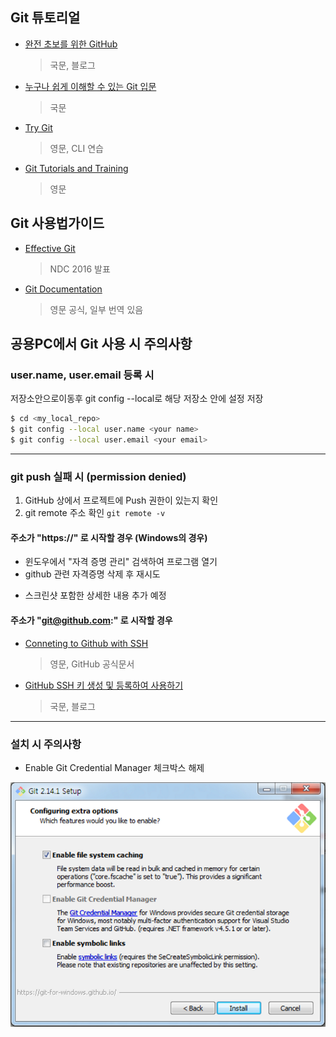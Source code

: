 ## Git 튜토리얼

* [완전 초보를 위한 GitHub](https://nolboo.kim/blog/2013/10/06/github-for-beginner/)
  > 국문, 블로그
* [누구나 쉽게 이해할 수 있는 Git 입문](https://backlog.com/git-tutorial/kr/)
  > 국문
* [Try Git](https://try.github.io/levels/1/challenges/1)
  > 영문, CLI 연습
* [Git Tutorials and Training](https://www.atlassian.com/git/tutorials)
  > 영문


## Git 사용법가이드

* [Effective Git](https://www.slideshare.net/kexplo/ndc2016-effective-git)
  > NDC 2016 발표
* [Git Documentation](https://git-scm.com/doc)
  > 영문 공식, 일부 번역 있음

## 공용PC에서 Git 사용 시 주의사항

### user.name, user.email 등록 시
 
저장소안으로이동후 git config --local로 해당 저장소 안에 설정 저장

```sh
$ cd <my_local_repo>
$ git config --local user.name <your name>
$ git config --local user.email <your email>
```

- - -

### git push 실패 시 (permission denied)

1. GitHub 상에서 프로젝트에 Push 권한이 있는지 확인
2. git remote 주소 확인 `git remote -v`

#### 주소가 "https://" 로 시작할 경우 (Windows의 경우)

 - 윈도우에서 "자격 증명 관리" 검색하여 프로그램 열기
 - github 관련 자격증명 삭제 후 재시도

* 스크린샷 포함한 상세한 내용 추가 예정

#### 주소가 "git@github.com:" 로 시작할 경우
 - [Conneting to Github with SSH](https://help.github.com/articles/connecting-to-github-with-ssh/)
   > 영문, GitHub 공식문서
 - [GitHub SSH 키 생성 및 등록하여 사용하기](http://nickjoit.tistory.com/94)
   > 국문, 블로그

- - -


### 설치 시 주의사항

 * Enable Git Credential Manager 체크박스 해제

![](images/image.png)
